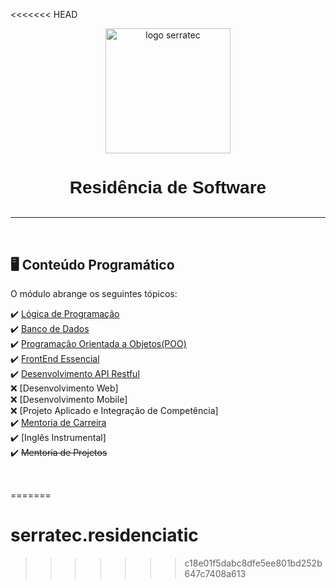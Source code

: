 <<<<<<< HEAD
<p align="center">
   <img height="200px" src="../serratec.residenciatic/assets/logoSerratec.jpg" alt="logo serratec"/>
</p>

<div align="center">
  <h1 style="font-family: 'Nunito', sans-serif; margin-bottom: 0;border-bottom: 0; padding-bottom: 0;">Residência de Software</h1>
</div>

</br>

---

</br>

## 🖥️ Conteúdo Programático

O módulo abrange os seguintes tópicos:

✔️ [Lógica de Programação](./LogicaDeProgramacao/)</br>
✔️ [Banco de Dados](./BancoDeDados/)</br>
✔️ [Programação Orientada a Objetos(POO)](./POO/)</br>
✔️ [FrontEnd Essencial](./FrontEndEssencials/)</br>
✔️ [Desenvolvimento API Restful](./APIRest/)</br>
❌ [Desenvolvimento Web]</br>
❌ [Desenvolvimento Mobile]</br>
❌ [Projeto Aplicado e Integração de Competência]</br>
✔️ [Mentoria de Carreira](./MentoriaDeCarreira/)</br>
✔️ [Inglês Instrumental]</br>
✔️ <s>Mentoria de Projetos</s></br>

</br>

=======
# serratec.residenciatic
>>>>>>> c18e01f5dabc8dfe5ee801bd252b647c7408a613
